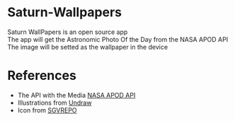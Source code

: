 # Saturn-Wallpapers
Saturn WallPapers is an open source app <br>
The app will get the Astronomic Photo Of the Day from the NASA APOD API <br>
The image will be setted as the wallpaper in the device

# References
- The API with the Media [NASA APOD API](https://github.com/nasa/apod-api)
- Illustrations from [Undraw](https://undraw.co/illustrations)
- Icon from [SGVREPO](https://www.svgrepo.com/svg/390305/planet-saturn)
